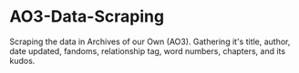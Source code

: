 # AO3-Data-Scraping
Scraping the data in Archives of our Own (AO3). Gathering it's title, author, date updated, fandoms, relationship tag, word numbers, chapters, and its kudos.
